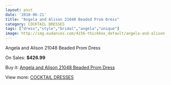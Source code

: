 ```yaml
---
layout: post
date: '2018-06-21'
title: "Angela and Alison 21048 Beaded Prom Dress"
category: COCKTAIL DRESSES
tags: ["dress","style","bridal","angela","unique"]
image: http://img.eudances.com/4156-thickbox_default/angela-and-alison-21048-beaded-prom-dress.jpg
---
```

Angela and Alison 21048 Beaded Prom Dress

On Sales: **$426.99**
<a href="https://www.eudances.com/en/cocktail-dresses/1391-angela-and-alison-21048-beaded-prom-dress.html"><amp-img layout="responsive" width="600" height="600" src="//img.eudances.com/4156-thickbox_default/angela-and-alison-21048-beaded-prom-dress.jpg" alt="Angela and Alison 21048 Beaded Prom Dress 0" /></a>
<a href="https://www.eudances.com/en/cocktail-dresses/1391-angela-and-alison-21048-beaded-prom-dress.html"><amp-img layout="responsive" width="600" height="600" src="//img.eudances.com/4161-thickbox_default/angela-and-alison-21048-beaded-prom-dress.jpg" alt="Angela and Alison 21048 Beaded Prom Dress 1" /></a>
<a href="https://www.eudances.com/en/cocktail-dresses/1391-angela-and-alison-21048-beaded-prom-dress.html"><amp-img layout="responsive" width="600" height="600" src="//img.eudances.com/4160-thickbox_default/angela-and-alison-21048-beaded-prom-dress.jpg" alt="Angela and Alison 21048 Beaded Prom Dress 2" /></a>
<a href="https://www.eudances.com/en/cocktail-dresses/1391-angela-and-alison-21048-beaded-prom-dress.html"><amp-img layout="responsive" width="600" height="600" src="//img.eudances.com/4159-thickbox_default/angela-and-alison-21048-beaded-prom-dress.jpg" alt="Angela and Alison 21048 Beaded Prom Dress 3" /></a>
<a href="https://www.eudances.com/en/cocktail-dresses/1391-angela-and-alison-21048-beaded-prom-dress.html"><amp-img layout="responsive" width="600" height="600" src="//img.eudances.com/4158-thickbox_default/angela-and-alison-21048-beaded-prom-dress.jpg" alt="Angela and Alison 21048 Beaded Prom Dress 4" /></a>
<a href="https://www.eudances.com/en/cocktail-dresses/1391-angela-and-alison-21048-beaded-prom-dress.html"><amp-img layout="responsive" width="600" height="600" src="//img.eudances.com/4157-thickbox_default/angela-and-alison-21048-beaded-prom-dress.jpg" alt="Angela and Alison 21048 Beaded Prom Dress 5" /></a>

Buy it: [Angela and Alison 21048 Beaded Prom Dress](https://www.eudances.com/en/cocktail-dresses/1391-angela-and-alison-21048-beaded-prom-dress.html "Angela and Alison 21048 Beaded Prom Dress")

View more: [COCKTAIL DRESSES](https://www.eudances.com/en/14-cocktail-dresses "COCKTAIL DRESSES")